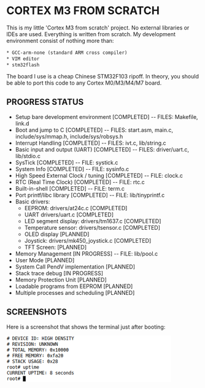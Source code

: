 # CORTEX M3 FROM SCRATCH

This is my little 'Cortex M3 from scratch' project. No external libraries 
or IDEs are used. Everything is written from scratch. My development environment
consist of nothing more than:

	* GCC-arm-none (standard ARM cross compiler)
	* VIM editor
	* stm32flash

The board I use is a cheap Chinese STM32F103 ripoff. In theory, you should be able to 
port this code to any Cortex M0/M3/M4/M7 board. 

## PROGRESS STATUS
* Setup bare development environment [COMPLETED] -- FILES: Makefile, link.d
* Boot and jump to C [COMPLETED] -- FILES: start.asm, main.c, include/sys/mmap.h, include/sys/robsys.h 
* Interrupt Handling [COMPLETED] -- FILES: ivt.c, lib/string.c
* Basic input and output (UART) [COMPLETED] -- FILES: driver/uart.c, lib/stdio.c
* SysTick [COMPLETED] -- FILE: systick.c
* System Info [COMPLETED] -- FILE: sysinfo.c 
* High Speed External Clock / tuning [COMPLETED] -- FILE: clock.c
* RTC (Real Time Clock) [COMPLETED] -- FILE: rtc.c
* Built-in-shell [COMPLETED] -- FILE: term.c
* Port printf/libc library [COMPLETED] -- FILE: lib/tinyprintf.c
* Basic drivers:
	* EEPROM: drivers/at24c.c [COMPLETED]
	* UART drivers/uart.c [COMPLETED]
	* LED segment display: drivers/tm1637.c [COMPLETED]
	* Temperature sensor: drivers/tsensor.c [COMPLETED]
	* OLED display [PLANNED]
	* Joystick: drivers/mk450_joystick.c [COMPLETED]
	* TFT Screen: [PLANNED] 
* Memory Management [IN PROGRESS] -- FILE: lib/pool.c
* User Mode [PLANNED]
* System Call PendV implementation [PLANNED]
* Stack trace debug [IN PROGRESS]
* Memory Protection Unit [PLANNED]
* Loadable programs from EEPROM [PLANNED]
* Multiple processes and scheduling [PLANNED]

## SCREENSHOTS
Here is a screenshot that shows the terminal just after booting:

![Screenshot](https://github.com/robinkrens/cortex-from-scratch/raw/master/img/screenshot.png "screenshot")





